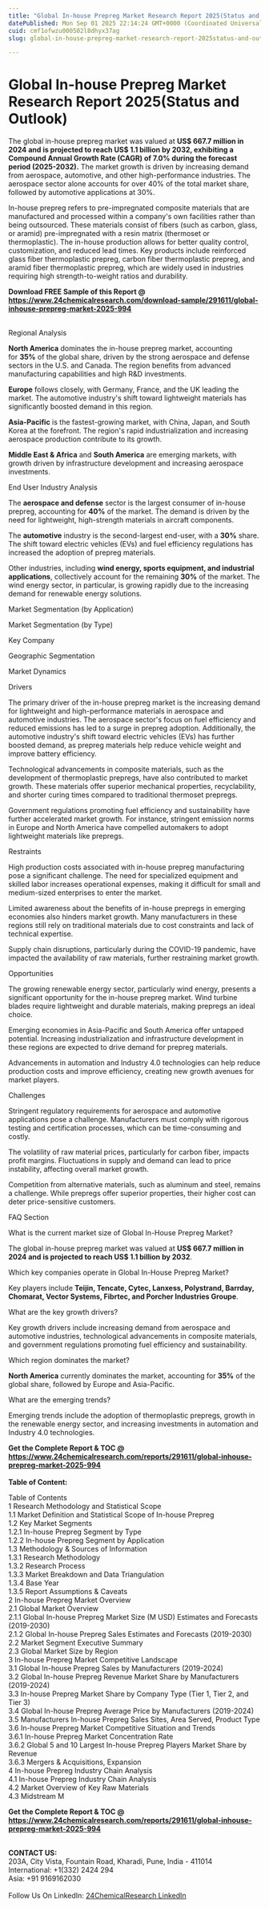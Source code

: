 ```yaml
---
title: "Global In-house Prepreg Market Research Report 2025(Status and Outlook)"
datePublished: Mon Sep 01 2025 22:14:24 GMT+0000 (Coordinated Universal Time)
cuid: cmf1ofwzu000502l8dhyx37ag
slug: global-in-house-prepreg-market-research-report-2025status-and-outlook

---
```


# Global In-house Prepreg Market Research Report 2025(Status and Outlook)

<p>The global in-house prepreg market was valued at <strong>US$ 667.7 million in 2024 and is projected to reach US$ 1.1 billion by 2032, exhibiting a Compound Annual Growth Rate (CAGR) of 7.0% during the forecast period (2025-2032).</strong> The market growth is driven by increasing demand from aerospace, automotive, and other high-performance industries. The aerospace sector alone accounts for over 40% of the total market share, followed by automotive applications at 30%.</p><p>
</p><p>In-house prepreg refers to pre-impregnated composite materials that are manufactured and processed within a company's own facilities rather than being outsourced. These materials consist of fibers (such as carbon, glass, or aramid) pre-impregnated with a resin matrix (thermoset or thermoplastic). The in-house production allows for better quality control, customization, and reduced lead times. Key products include reinforced glass fiber thermoplastic prepreg, carbon fiber thermoplastic prepreg, and aramid fiber thermoplastic prepreg, which are widely used in industries requiring high strength-to-weight ratios and durability.</p><div><b>Download FREE Sample of this Report @ 
            <a href="https://www.24chemicalresearch.com/download-sample/291611/global-inhouse-prepreg-market-2025-994">
            https://www.24chemicalresearch.com/download-sample/291611/global-inhouse-prepreg-market-2025-994</a></b></div><br><p>
Regional Analysis</p><p>
</p><p><strong>North America</strong> dominates the in-house prepreg market, accounting for <strong>35%</strong> of the global share, driven by the strong aerospace and defense sectors in the U.S. and Canada. The region benefits from advanced manufacturing capabilities and high R&amp;D investments.</p><p>
</p><p><strong>Europe</strong> follows closely, with Germany, France, and the UK leading the market. The automotive industry's shift toward lightweight materials has significantly boosted demand in this region.</p><p>
</p><p><strong>Asia-Pacific</strong> is the fastest-growing market, with China, Japan, and South Korea at the forefront. The region's rapid industrialization and increasing aerospace production contribute to its growth.</p><p>
</p><p><strong>Middle East &amp; Africa</strong> and <strong>South America</strong> are emerging markets, with growth driven by infrastructure development and increasing aerospace investments.</p><p>
End User Industry Analysis</p><p>
</p><p>The <strong>aerospace and defense</strong> sector is the largest consumer of in-house prepreg, accounting for <strong>40%</strong> of the market. The demand is driven by the need for lightweight, high-strength materials in aircraft components.</p><p>
</p><p>The <strong>automotive</strong> industry is the second-largest end-user, with a <strong>30%</strong> share. The shift toward electric vehicles (EVs) and fuel efficiency regulations has increased the adoption of prepreg materials.</p><p>
</p><p>Other industries, including <strong>wind energy, sports equipment, and industrial applications</strong>, collectively account for the remaining <strong>30%</strong> of the market. The wind energy sector, in particular, is growing rapidly due to the increasing demand for renewable energy solutions.</p><p>
Market Segmentation (by Application)</p><p>
</p><p>
Market Segmentation (by Type)</p><p>
</p><p>
Key Company</p><p>
</p><p>
Geographic Segmentation</p><p>
</p><p>
Market Dynamics</p><p>
Drivers</p><p>
</p><p>The primary driver of the in-house prepreg market is the increasing demand for lightweight and high-performance materials in aerospace and automotive industries. The aerospace sector's focus on fuel efficiency and reduced emissions has led to a surge in prepreg adoption. Additionally, the automotive industry's shift toward electric vehicles (EVs) has further boosted demand, as prepreg materials help reduce vehicle weight and improve battery efficiency.</p><p>
</p><p>Technological advancements in composite materials, such as the development of thermoplastic prepregs, have also contributed to market growth. These materials offer superior mechanical properties, recyclability, and shorter curing times compared to traditional thermoset prepregs.</p><p>
</p><p>Government regulations promoting fuel efficiency and sustainability have further accelerated market growth. For instance, stringent emission norms in Europe and North America have compelled automakers to adopt lightweight materials like prepregs.</p><p>
Restraints</p><p>
</p><p>High production costs associated with in-house prepreg manufacturing pose a significant challenge. The need for specialized equipment and skilled labor increases operational expenses, making it difficult for small and medium-sized enterprises to enter the market.</p><p>
</p><p>Limited awareness about the benefits of in-house prepregs in emerging economies also hinders market growth. Many manufacturers in these regions still rely on traditional materials due to cost constraints and lack of technical expertise.</p><p>
</p><p>Supply chain disruptions, particularly during the COVID-19 pandemic, have impacted the availability of raw materials, further restraining market growth.</p><p>
Opportunities</p><p>
</p><p>The growing renewable energy sector, particularly wind energy, presents a significant opportunity for the in-house prepreg market. Wind turbine blades require lightweight and durable materials, making prepregs an ideal choice.</p><p>
</p><p>Emerging economies in Asia-Pacific and South America offer untapped potential. Increasing industrialization and infrastructure development in these regions are expected to drive demand for prepreg materials.</p><p>
</p><p>Advancements in automation and Industry 4.0 technologies can help reduce production costs and improve efficiency, creating new growth avenues for market players.</p><p>
Challenges</p><p>
</p><p>Stringent regulatory requirements for aerospace and automotive applications pose a challenge. Manufacturers must comply with rigorous testing and certification processes, which can be time-consuming and costly.</p><p>
</p><p>The volatility of raw material prices, particularly for carbon fiber, impacts profit margins. Fluctuations in supply and demand can lead to price instability, affecting overall market growth.</p><p>
</p><p>Competition from alternative materials, such as aluminum and steel, remains a challenge. While prepregs offer superior properties, their higher cost can deter price-sensitive customers.</p><p>
FAQ Section</p><p>
What is the current market size of Global In-House Prepreg Market?</p><p>
</p><p>The global in-house prepreg market was valued at <strong>US$ 667.7 million in 2024 and is projected to reach US$ 1.1 billion by 2032</strong>.</p><p>
Which key companies operate in Global In-House Prepreg Market?</p><p>
</p><p>Key players include <strong>Teijin, Tencate, Cytec, Lanxess, Polystrand, Barrday, Chomarat, Vector Systems, Fibrtec, and Porcher Industries Groupe</strong>.</p><p>
What are the key growth drivers?</p><p>
</p><p>Key growth drivers include increasing demand from aerospace and automotive industries, technological advancements in composite materials, and government regulations promoting fuel efficiency and sustainability.</p><p>
Which region dominates the market?</p><p>
</p><p><strong>North America</strong> currently dominates the market, accounting for <strong>35%</strong> of the global share, followed by Europe and Asia-Pacific.</p><p>
What are the emerging trends?</p><p>
</p><p>Emerging trends include the adoption of thermoplastic prepregs, growth in the renewable energy sector, and increasing investments in automation and Industry 4.0 technologies.</p>

<div><b>Get the Complete Report & TOC @ 
            <a href="https://www.24chemicalresearch.com/reports/291611/global-inhouse-prepreg-market-2025-994">
            https://www.24chemicalresearch.com/reports/291611/global-inhouse-prepreg-market-2025-994</a></b></div><br>
            <b>Table of Content:</b><p>Table of Contents<br />
1 Research Methodology and Statistical Scope<br />
1.1 Market Definition and Statistical Scope of In-house Prepreg<br />
1.2 Key Market Segments<br />
1.2.1 In-house Prepreg Segment by Type<br />
1.2.2 In-house Prepreg Segment by Application<br />
1.3 Methodology & Sources of Information<br />
1.3.1 Research Methodology<br />
1.3.2 Research Process<br />
1.3.3 Market Breakdown and Data Triangulation<br />
1.3.4 Base Year<br />
1.3.5 Report Assumptions & Caveats<br />
2 In-house Prepreg Market Overview<br />
2.1 Global Market Overview<br />
2.1.1 Global In-house Prepreg Market Size (M USD) Estimates and Forecasts (2019-2030)<br />
2.1.2 Global In-house Prepreg Sales Estimates and Forecasts (2019-2030)<br />
2.2 Market Segment Executive Summary<br />
2.3 Global Market Size by Region<br />
3 In-house Prepreg Market Competitive Landscape<br />
3.1 Global In-house Prepreg Sales by Manufacturers (2019-2024)<br />
3.2 Global In-house Prepreg Revenue Market Share by Manufacturers (2019-2024)<br />
3.3 In-house Prepreg Market Share by Company Type (Tier 1, Tier 2, and Tier 3)<br />
3.4 Global In-house Prepreg Average Price by Manufacturers (2019-2024)<br />
3.5 Manufacturers In-house Prepreg Sales Sites, Area Served, Product Type<br />
3.6 In-house Prepreg Market Competitive Situation and Trends<br />
3.6.1 In-house Prepreg Market Concentration Rate<br />
3.6.2 Global 5 and 10 Largest In-house Prepreg Players Market Share by Revenue<br />
3.6.3 Mergers & Acquisitions, Expansion<br />
4 In-house Prepreg Industry Chain Analysis<br />
4.1 In-house Prepreg Industry Chain Analysis<br />
4.2 Market Overview of Key Raw Materials<br />
4.3 Midstream M</p>

<div><b>Get the Complete Report & TOC @ 
            <a href="https://www.24chemicalresearch.com/reports/291611/global-inhouse-prepreg-market-2025-994">
            https://www.24chemicalresearch.com/reports/291611/global-inhouse-prepreg-market-2025-994</a></b></div><br>

<b>CONTACT US:</b><br>
            203A, City Vista, Fountain Road, Kharadi, Pune, India - 411014<br>
            International: +1(332) 2424 294<br>
            Asia: +91 9169162030 <br><br>
            Follow Us On LinkedIn: <a href="https://www.linkedin.com/company/24chemicalresearch/">24ChemicalResearch LinkedIn</a>